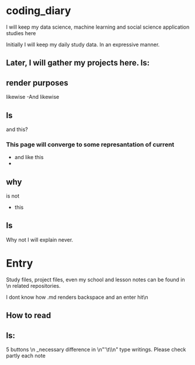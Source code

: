 # coding_diary
I will keep my data science, machine learning and social science application studies here

Initially I will keep my daily study data. In an expressive manner. 

Later, I will gather my projects here. 
ls: 
 - 
 render purposes
- 
likewise
-And likewise

ls
-
and this?

### This page will converge to some represantation of current

- and like this
-
why
-
is not 
- this

ls
- 
Why not I will explain never. 

# Entry
 Study files, project files, even my school and lesson notes can be found in \n
 related repositories. 

 I dont know how .md renders backspace and an enter hit\n
 ## How to read
 ls:
 - 
 5 buttons
 \n
 _necessary difference in \n"'\t\\\n" type writings. Please check partly each note
 

